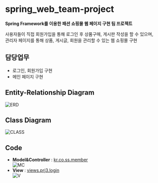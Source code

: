 # spring_web_team-project

**Spring Framework를 이용한 패션 쇼핑몰 웹 페이지 구현 팀 프로젝트**

사용자들이 직접 회원가입을 통해 로그인 후 상품구매, 게시판 작성을 할 수 있으며,<br/>
관리자 페이지를 통해 상품, 게시글, 회원을 관리할 수 있는 웹 쇼핑몰 구현

## 담당업무
* 로그인, 회원가입 구현
* 메인 페이지 구현

## Entity-Relationship Diagram
![ERD](https://github.com/RyuKyeongWoo/spring_web_team-project/blob/main/image/erd.PNG)

## Class Diagram
![CLASS](https://github.com/RyuKyeongWoo/spring_web_team-project/blob/main/image/classDiagram.png)

## Code
* **Model&Controller** : [kr.co.ss.member](https://github.com/RyuKyeongWoo/spring_web_team_project/tree/main/java/kr/co/ss/member)<br/>
![MC](https://github.com/RyuKyeongWoo/spring_web_team-project/blob/main/image/Model-Controller.PNG)<br/>
* **View** : [views.prj3.login](https://github.com/RyuKyeongWoo/spring_web_team_project/tree/main/views/prj3/login)<br/>
![V](https://github.com/RyuKyeongWoo/spring_web_team-project/blob/main/image/view.PNG)<br/>
